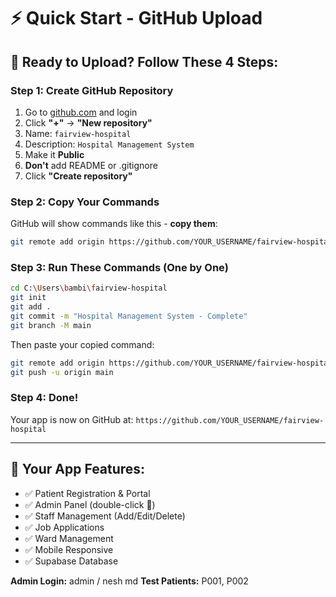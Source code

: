# ⚡ Quick Start - GitHub Upload

## 🎯 Ready to Upload? Follow These 4 Steps:

### Step 1: Create GitHub Repository
1. Go to [github.com](https://github.com) and login
2. Click **"+"** → **"New repository"**
3. Name: `fairview-hospital`
4. Description: `Hospital Management System`
5. Make it **Public**
6. **Don't** add README or .gitignore
7. Click **"Create repository"**

### Step 2: Copy Your Commands
GitHub will show commands like this - **copy them**:
```bash
git remote add origin https://github.com/YOUR_USERNAME/fairview-hospital.git
```

### Step 3: Run These Commands (One by One)
```bash
cd C:\Users\bambi\fairview-hospital
git init
git add .
git commit -m "Hospital Management System - Complete"
git branch -M main
```

Then paste your copied command:
```bash
git remote add origin https://github.com/YOUR_USERNAME/fairview-hospital.git
git push -u origin main
```

### Step 4: Done! 
Your app is now on GitHub at:
`https://github.com/YOUR_USERNAME/fairview-hospital`

---

## 🏥 Your App Features:
- ✅ Patient Registration & Portal
- ✅ Admin Panel (double-click 🏥)
- ✅ Staff Management (Add/Edit/Delete)
- ✅ Job Applications
- ✅ Ward Management
- ✅ Mobile Responsive
- ✅ Supabase Database

**Admin Login:** admin / nesh md
**Test Patients:** P001, P002
